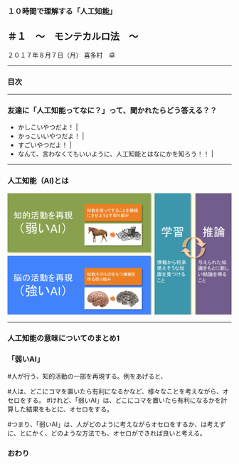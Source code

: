 ### １０時間で理解する「人工知能」
## ＃１　〜　モンテカルロ法　〜

２０１７年８月７日（月）
喜多村　卓


---

### 目次

---


### 友達に「人工知能ってなに？」って、聞かれたらどう答える？？

- かしこいやつだよ！ |
- かっこいいやつだよ！ |
- すごいやつだよ！ |
- なんて、言わなくてもいいように、人工知能とはなにかを知ろう！！ |

---


### 人工知能（AI)とは

![人工知能とは何？](image/what-ai.png)


---

### 人工知能の意味についてのまとめ1
### 「弱いAI」

#人が行う、知的活動の一部を再現する。例をあげると、

#人は、どこにコマを置いたら有利になるかなど、様々なことを考えながら、オセロをする。
#けれど、「弱いAI」は、どこにコマを置いたら有利になるかを計算した結果をもとに、オセロをする。

#つまり、「弱いAI」は、人がどのように考えながらオセロをするか、は考えずに、とにかく、どのような方法でも、オセロができれば良いと考える。




### おわり
